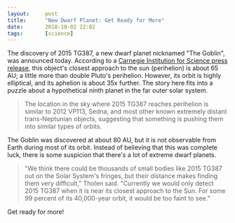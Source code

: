 ```yaml
---
layout:     post
title:      "New Dwarf Planet: Get Ready for More"
date:       2018-10-02 22:02
tags:       [science]
---
```


The discovery of 2015 TG387, a new dwarf planet nicknamed "The
Goblin", was announced today. According to a [Carnegie Institution for
Science press release](https://carnegiescience.edu/node/2403), this
object's closest approach to the sun (perihelion) is about 65 AU; a
little more than double Pluto's perihelion. However, its orbit is
highly elliptical, and its aphelion is about 35x further. The story
here fits into a puzzle about a hypothetical ninth planet in the far
outer solar system.

> The location in the sky where 2015 TG387 reaches perihelion is
  similar to 2012 VP113, Sedna, and most other known extremely distant
  trans-Neptunian objects, suggesting that something is pushing them
  into similar types of orbits.

The Goblin was discovered at about 80 AU, but it is not observable
from Earth during most of its orbit. Instead of believing that this
was complete luck, there is some suspicion that there's a lot of
extreme dwarf planets.

> "We think there could be thousands of small bodies like 2015 TG387
  out on the Solar System's fringes, but their distance makes finding
  them very difficult," Tholen said. "Currently we would only detect
  2015 TG387 when it is near its closest approach to the Sun. For some
  99 percent of its 40,000-year orbit, it would be too faint to see."

Get ready for more!

